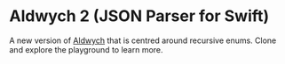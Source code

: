 # Aldwych 2 (JSON Parser for Swift)
A new version of [Aldwych](https://github.com/sketchytech/Aldwych_JSON_Swift) that is centred around recursive enums. Clone and explore the playground to learn more.
